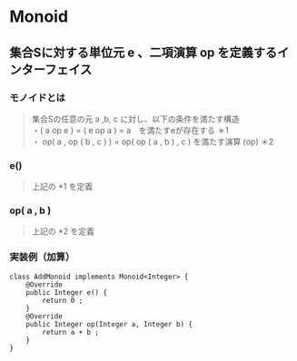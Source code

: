 # Monoid
## 集合Sに対する単位元 e 、二項演算 op を定義するインターフェイス

### モノイドとは
> 集合Sの任意の元 a ,b, c に対し、以下の条件を満たす構造 <br>
・( a op e ) = ( e op a ) = a　を満たすeが存在する ＊1 <br>
・ op( a , op ( b , c ) ) = op( op ( a , b ) , c ) を満たす演算 (op) ＊2 <br>

### e()
> 上記の *1 を定義

### op( a , b )
> 上記の *2 を定義

### 実装例（加算）
```
class AddMonoid implements Monoid<Integer> {
    @Override
    public Integer e() {
        return 0 ;
    }
    @Override
    public Integer op(Integer a, Integer b) {
        return a + b ;
    }
}
```
